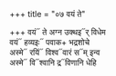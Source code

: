 +++
title = "०७ वयं ते"

+++
वयं᳓ ते अग्न उक्थइ᳓र् विधेम  
वयं᳓ हव्यइः᳓ पवाक+ भद्रशोचे  
अस्मे᳓ रयिं᳓ विश्व᳓वारं स᳓म् इन्व  
अस्मे᳓ वि᳓श्वानि द्र᳓विणानि धेहि